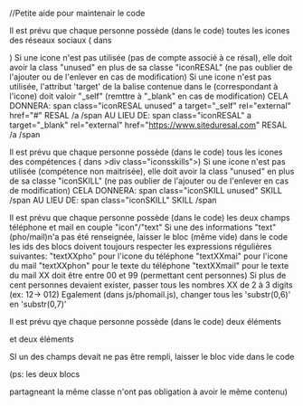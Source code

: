 //Petite aide pour maintenair le code

Il est prévu que chaque personne possède (dans le code) toutes les icones des réseaux sociaux (<span class="iconRESAL"> dans <div class="iconsres">)
Si une icone n'est pas utilisée (pas de compte associé à ce résal), elle doit avoir la class "unused" en plus de sa classe "iconRESAL" (ne pas oublier de l'ajouter ou de l'enlever en cas de modification)
Si une icone n'est pas utilisée, l'attribut 'target' de la balise <a> contenue dans le <span> (correspondant à l'icone) doit valoir "_self" (remttre à "_blank" en cas de modification)
CELA DONNERA:
span class="iconRESAL unused"
a target="_self" rel="external" href="#"
RESAL
/a
/span
AU LIEU DE:
span class="iconRESAL"
a target="_blank" rel="external" href="https://www.siteduresal.com"
RESAL
/a
/span


Il est prévu que chaque personne possède (dans le code) tous les icones des compétences (<span class="iconSKILL"> dans >div class="iconsskills">)
Si une icone n'est pas utilisée (compétence non maitrisée), elle doit avoir la class "unused" en plus de sa classe "iconSKILL" (ne pas oublier de l'ajouter ou de l'enlever en cas de modification)
CELA DONNERA:
span class="iconSKILL unused"
SKILL
/span
AU LIEU DE:
span class="iconSKILL"
SKILL
/span

Il est prévu que chaque personne possède (dans le code) les deux champs téléphone et mail en couple "icon"/"text"
Si une des informations "text"(pho/mail)n'a pas été renseignée, laisser le bloc (même vide) dans le code
les ids des blocs doivent toujours respecter les expressions régulières suivantes:
"textXXpho" pour l'icone du téléphone
"textXXmai" pour l'icone du mail
"textXXphon" pour le texte du téléphone
"textXXmail" pour le texte du mail
XX doit être entre 00 et 99 (permettant cent personnes)
Si plus de cent personnes devaient exister, passer tous les nombres XX de 2 à 3 digits (ex: 12-> 012)
Egalement (dans js/phomail.js), changer tous les 'substr(0,6)' en 'substr(0,7)'

Il est prévu qye chaque personne possède (dans le code) deux éléments <p class="texttext"> et deux éléments <p class="textquote">
SI un des champs devait ne pas être rempli, laisser le bloc vide dans le code

(ps: les deux blocs <p> partagneant la même classe n'ont pas obligation à avoir le même contenu)
